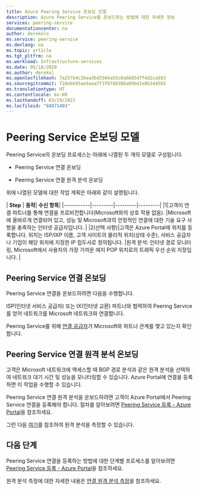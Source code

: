 ```yaml
---
title: Azure Peering Service 온보딩 모델
description: Azure Peering Service를 온보드하는 방법에 대한 자세한 정보
services: peering-service
documentationcenter: na
author: derekolo
ms.service: peering-service
ms.devlang: na
ms.topic: article
ms.tgt_pltfrm: na
ms.workload: Infrastructure-services
ms.date: 05/18/2020
ms.author: derekol
ms.openlocfilehash: 7a257b4c2bea3bd3384a55c0a6b85d7fdd2ca583
ms.sourcegitcommit: f28ebb95ae9aaaff3f87d8388a09b41e0b3445b5
ms.translationtype: HT
ms.contentlocale: ko-KR
ms.lasthandoff: 03/29/2021
ms.locfileid: "84871403"
---
```

# <a name="onboarding-peering-service-model"></a>Peering Service 온보딩 모델

Peering Service의 온보딩 프로세스는 아래에 나열된 두 개의 모델로 구성됩니다.

 - Peering Service 연결 온보딩

 - Peering Service 연결 원격 분석 온보딩

위에 나열된 모델에 대한 작업 계획은 아래와 같이 설명됩니다.

| **Step** | **동작**| **수신 항목**|
|-----------|---------|---------|---------|
|1|고객이 연결 파트너를 통해 연결을 프로비전합니다(Microsoft와의 상호 작용 없음). |Microsoft에 올바르게 연결되어 있고, 성능 및 Microsoft과의 안정적인 연결에 대한 기술 요구 사항을 충족하는 인터넷 공급자입니다.  |
|2(선택 사항)|고객은 Azure Portal에 위치를 등록합니다. 위치는 ISP/IXP 이름, 고객 사이트의 물리적 위치(상태 수준), 서비스 공급자나 기업이 해당 위치에 지정한 IP 접두사로 정의됩니다.  |원격 분석: 인터넷 경로 모니터링, Microsoft에서 사용자의 가장 가까운 에지 POP 위치로의 트래픽 우선 순위 지정입니다. |



## <a name="onboarding-peering-service-connection"></a>Peering Service 연결 온보딩

Peering Service 연결을 온보드하려면 다음을 수행합니다.

ISP(인터넷 서비스 공급자) 또는 IX(인터넷 교환) 파트너와 협력하여 Peering Service를 얻어 네트워크를 Microsoft 네트워크와 연결합니다.

Peering Service를 위해 [연결 공급자](location-partners.md)가 Microsoft와 파트너 관계를 맺고 있는지 확인합니다. 

## <a name="onboarding-peering-service-connection-telemetry"></a>Peering Service 연결 원격 분석 온보딩

고객은 Microsoft 네트워크에 액세스할 때 BGP 경로 분석과 같은 원격 분석을 선택하여 네트워크 대기 시간 및 성능을 모니터링할 수 있습니다. Azure Portal에 연결을 등록하면 이 작업을 수행할 수 있습니다.

Peering Service 연결 원격 분석을 온보드하려면 고객이 Azure Portal에서 Peering Service 연결을 등록해야 합니다. 절차를 알아보려면 [Peering Service 등록 - Azure Portal](azure-portal.md)을 참조하세요.

그런 다음 [여기](measure-connection-telemetry.md)를 참조하여 원격 분석을 측정할 수 있습니다.

## <a name="next-steps"></a>다음 단계

Peering Service 연결을 등록하는 방법에 대한 단계별 프로세스를 알아보려면 [Peering Service 등록 - Azure Portal](azure-portal.md)을 참조하세요.

원격 분석 측정에 대한 자세한 내용은 [연결 원격 분석 측정](measure-connection-telemetry.md)을 참조하세요.
